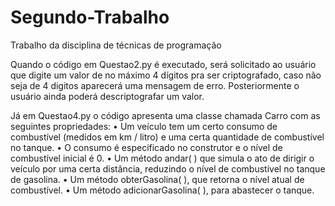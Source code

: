 # Segundo-Trabalho
Trabalho da disciplina de técnicas de programação

Quando o código em Questao2.py é executado, será solicitado ao usuário que digite um valor de no máximo 4 dígitos pra ser criptografado, caso não seja de 4 digitos aparecerá uma mensagem de erro. Posteriormente o usuário ainda poderá descriptografar um valor.

Já em Questao4.py o código apresenta uma classe chamada Carro com as seguintes propriedades: 
• Um veículo tem um certo consumo de combustível (medidos em km / litro) e uma certa quantidade de combustível no tanque.
• O consumo é especificado no construtor e o nível de combustível inicial é 0. 
• Um método andar( ) que simula o ato de dirigir o veículo por uma certa distância, reduzindo o nível de combustível no tanque de gasolina.
• Um método obterGasolina( ), que retorna o nível atual de combustível. 
• Um método adicionarGasolina( ), para abastecer o tanque. 


